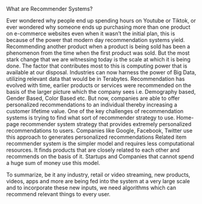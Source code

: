 What are Recommender Systems?

Ever wondered why people end up spending hours on Youtube or Tiktok, or ever wondered why someone ends up purchasing more than one product on e-commerce websites even when it wasn’t the initial plan, this is because of the power that modern day recommendation systems yield. Recommending another product when a product is being sold has been a phenomenon from the time when the first product was sold. But the most stark change that we are witnessing today is the scale at which it is being done. The factor that contributes most to this is computing power that is available at our disposal. Industries can now harness the power of Big Data, utilizing relevant data that would be in Terabytes. Recommendation has evolved with time, earlier products or services were recommended on the basis of the  larger picture which the company sees i.e. Demography based, Gender Based, Color Based etc. But now, companies are able to offer personalized recommendations to an individual thereby increasing a customer lifetime value. One of the key challenges of recommendation systems is trying to find what sort of recommender strategy to use.
Home-page recommender system strategy that provides extremely personalized recommendations to users. Companies like Google, Facebook, Twitter use this approach to generates personalized recommendations
 Related item recommender system is the simpler model and requires less computational resources. It finds products that are closely related to each other and recommends on the basis of it. Startups and Companies that cannot spend a huge sum of money use this model. 

To summarize, be it any industry, retail or video streaming, new products, videos, apps and more are being fed into the system at a very large scale and to incorporate these new inputs, we need algorithms which can recommend relevant things to every user.

